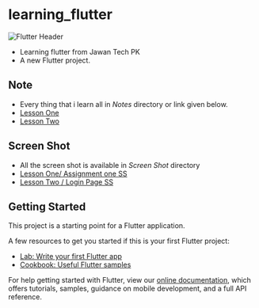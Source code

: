 # learning_flutter

![Flutter Header](https://pasinfotech.com/wp-content/uploads/2019/06/flutter-banner.jpg)

- Learning flutter from Jawan Tech PK
- A new Flutter project.
## Note
- Every thing that i learn all in *Notes* directory or link given below.
- [Lesson One](http://github.com)
- [Lesson Two](http://github.com)

## Screen Shot
- All the screen shot is available in *Screen Shot* directory
- [Lesson One/ Assignment one SS](http://github.com)
- [Lesson Two / Login Page SS](http://github.com)

## Getting Started

This project is a starting point for a Flutter application.

A few resources to get you started if this is your first Flutter project:

- [Lab: Write your first Flutter app](https://flutter.dev/docs/get-started/codelab)
- [Cookbook: Useful Flutter samples](https://flutter.dev/docs/cookbook)

For help getting started with Flutter, view our
[online documentation](https://flutter.dev/docs), which offers tutorials,
samples, guidance on mobile development, and a full API reference.
